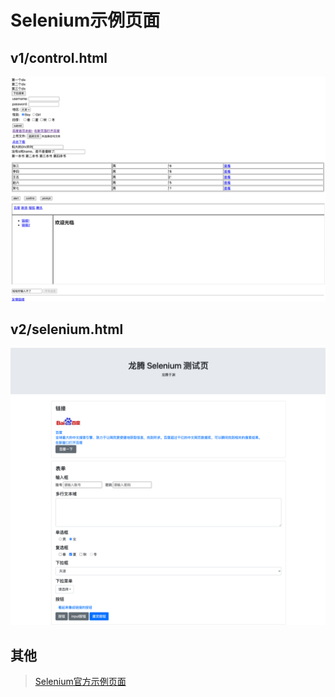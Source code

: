 # Selenium示例页面

## v1/control.html
![v1](imgs/v1.png)

## v2/selenium.html
![v1](imgs/v2.png)


## 其他
> [Selenium官方示例页面](https://seleniumbase.io/demo_page/)
